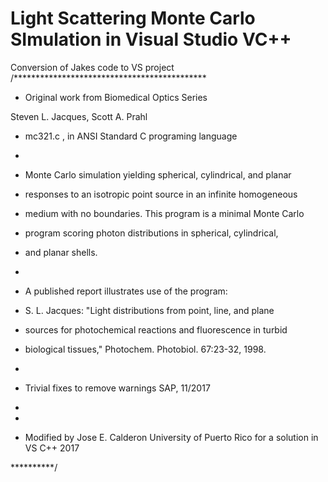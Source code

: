 # Light Scattering Monte Carlo SImulation in Visual Studio VC++
Conversion of Jakes code to VS project
/********************************************

* Original work from Biomedical Optics Series

Steven L. Jacques, Scott A. Prahl 

 *  mc321.c    , in ANSI Standard C programing language

 *

 *  Monte Carlo simulation yielding spherical, cylindrical, and planar

 *    responses to an isotropic point source in an infinite homogeneous

 *    medium with no boundaries. This program is a minimal Monte Carlo

 *    program scoring photon distributions in spherical, cylindrical,

 *    and planar shells.

 *

 *  A published report illustrates use of the program:

 *    S. L. Jacques: "Light distributions from point, line, and plane

 *    sources for photochemical reactions and fluorescence in turbid

 *    biological tissues," Photochem. Photobiol. 67:23-32, 1998.

 *

 *  Trivial fixes to remove warnings SAP, 11/2017

 *

 *

 *  Modified by Jose E. Calderon University of Puerto Rico for a solution in VS C++ 2017

 **********/
